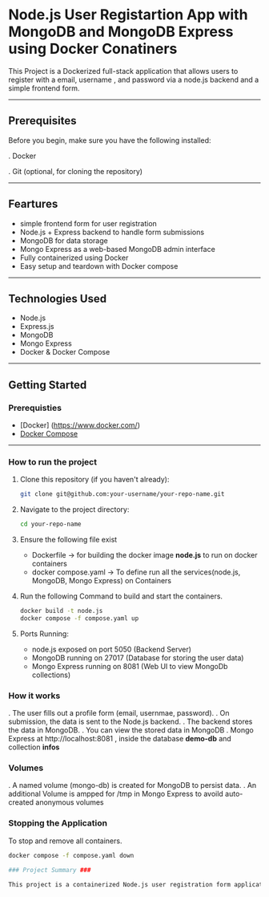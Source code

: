 # Node.js User Registartion App with MongoDB and MongoDB Express using Docker Conatiners

This Project is a Dockerized full-stack  application that allows users to register with a email, username , and password via a 
node.js backend and a simple frontend form.

---

## Prerequisites ##
Before you begin, make sure you have the following installed:

   . Docker

   
   . Git (optional, for cloning the repository)

---

## Feartures

- simple frontend form for user registration
- Node.js + Express backend to handle form submissions
- MongoDB for data storage
- Mongo Express as a web-based MongoDB admin interface
- Fully containerized using Docker
- Easy setup and teardown with Docker compose


---

## Technologies Used

- Node.js
- Express.js
- MongoDB
- Mongo Express 
- Docker & Docker Compose

---

## Getting Started

### Prerequisties

- [Docker] (https://www.docker.com/)
- [Docker Compose](https://docs.docker.com/compose/)

---

### How to run the project

1. Clone this repository (if you haven't already):

   ```bash
   git clone git@github.com:your-username/your-repo-name.git

2. Navigate to the project directory:
   ```bash
   cd your-repo-name
   
4. Ensure the following file exist
   - Dockerfile -> for building the docker image **node.js** to run on docker containers
   - docker compose.yaml -> To define run all the services(node.js, MongoDB, Mongo Express) on Containers

5. Run the following Command to build and start the containers.
   ```bash
   docker build -t node.js
   docker compose -f compose.yaml up 

6. Ports Running:
   - node.js exposed on port 5050 (Backend Server)
   - MongoDB running on 27017 (Database for storing the user data)
   - Mongo Express running on 8081 (Web UI to view MongoDb collections)

### How it works ###

. The user fills out a profile form (email, usernmae, password).
. On submission, the data is sent to the Node.js backend.
. The backend stores the data in MongoDB.
. You can view the stored data in MongoDB
. Mongo Express at http://localhost:8081 , inside the database **demo-db** and collection **infos**

### Volumes ###
. A named volume (mongo-db) is created for MongoDB to persist data.
. An additional Volume is ampped for /tmp in Mongo Express to avoild auto-created anonymous volumes

### Stopping the Application ###
 To stop and remove all containers.

 ```bash
 docker compose -f compose.yaml down

### Project Summary ###

This project is a containerized Node.js user registration form application that runs with Docker and Docker Compose. It includes three services: a Node.js backend(built from a custom docker file), a MongoDB database to store user data, and Mongo Express as a web-based MongoDB GUI. Docker Compose orchestrates these services, making it easy to run the full stack with one command. Users can submit their information through the form, which is saved in MongoDB and can be viewed in real-time using Mongo Express. This setup demonstrates how to develop and deploy a simple full stack app usinh Docker Containers
